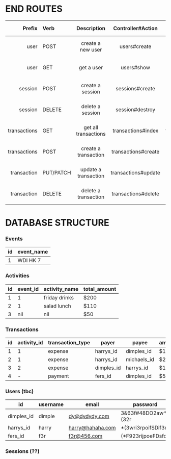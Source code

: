 # END ROUTES


| Prefix        | Verb           | Description          | Controller#Action   | Return Message                       |
| -------------:|:-------------- |:--------------------:|:-------------------:|:------------------------------------:|
| user          | POST           | create a new user    | users#create        | on success: true, else false         |
| user          | GET            | get a user           | users#show          | renders user info, else false        |
| session       | POST           | create a session     | sessions#create     | on success: true, else false         |
| session       | DELETE         | delete a session     | session#destroy     | on success: true, else false         |
| transactions  | GET            | get all transactions | transactions#index  | renders transactions, else false |
| transactions  | POST           | create a transaction | transactions#create | on success: true, else false         |
| transaction   | PUT/PATCH      | update a transaction| transactions#update | on success: true, else false         |
| transaction   | DELETE         | delete a transaction| transactions#delete | on success: true, else false         |


# DATABASE STRUCTURE

### Events
| id     | event_name       |
|--------|------------------|
|1       | WDI HK 7         |


### Activities
|id     | event_id    | activity_name    | total_amount    |
|-------|-------------|------------------|-----------------|
|1      |1            |friday drinks     | $200            |
|2      |1            |salad lunch       | $110            |
|3      |nil          |nil               | $50             |


### Transactions
|id     | activity_id | transaction_type | payer        |payee        | amount    |
|-------|-------------|------------------|--------------|-------------|-----------|
|1      | 1           | expense          | harrys_id    | dimples_id  | $100      |
|2      | 1           | expense          | harrys_id    | michaels_id | $20       |
|3      | 2           | expense          | dimples_id   | harrys_id   | $10       |
|4      | -           | payment          | fers_id      | dimples_id  | $50       |

### Users (tbc)
|id             | username    | email            | password         |
|---------------|-------------|------------------|------------------|
|dimples_id     |dimple       |dy@dydydy.com     |3&63f#48DO2aw*(32r|
|harrys_id      |harry        |harry@hahaha.com  |*(3wri3rpoifSDif3r|
|fers_id        |f3r          |f3r@456.com       |(*F923rijpoeFDsfda|


### Sessions (??)
